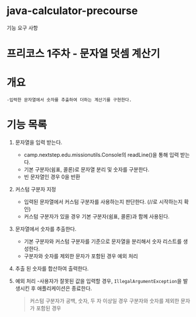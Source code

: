 # java-calculator-precourse

기능 요구 사항

# 프리코스 1주차 - 문자열 덧셈 계산기

# 개요
    -입력한 문자열에서 숫자를 추출하여 더하는 계산기를 구현한다.

# 기능 목록

1. 문자열을 입력 받는다.
    - camp.nextstep.edu.missionutils.Console의 readLine()을 통해 입력 받는다.
    - 기본 구분자(쉼표, 콜론)로 문자열 분리 및 숫자를 구분한다.
    - 빈 문자열인 경우 0을 반환

2. 커스텀 구분자 지정
    - 입력된 문자열에서 커스텀 구분자를 사용하는지 판단한다. (//로 시작하는지 확인)
    - 커스텀 구분자가 있을 경우 기본 구분자(쉼표, 콜론)과 함께 사용된다.


3. 문자열에서 숫자를 추출한다.
    - 기본 구분자와 커스텀 구분자를 기준으로 문자열을 분리해서 숫자 리스트를 생성한다.
    - 구분자와 숫자를 제외한 문자가 포함된 경우 예외 처리

4. 추출 된 숫자를 합산하여 출력한다.


5. 예외 처리
-사용자가 잘못된 값을 입력할 경우, `IllegalArgumentException`을 발생시킨 후 애플리케이션은 종료한다.
    > 커스텀 구분자가 공백, 숫자, 두 자 이상일 경우
    > 구분자와 숫자를 제외한 문자가 포함된 경우